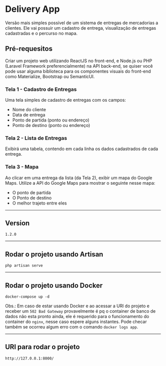 # Delivery App

Versão mais simples possível de um sistema de entregas de mercadorias a
clientes. Ele vai possuir um cadastro de entrega, visualização de entregas cadastradas e
o percurso no mapa.

## Pré-requesitos

Criar um projeto web utilizando ReactJS no front-end, e Node.js ou PHP (Laravel
Framework preferencialmente) na API back-end, se quiser você pode usar alguma
biblioteca para os componentes visuais do front-end como Materialize, Bootstrap ou
SemanticUI.

### Tela 1 - Cadastro de Entregas

Uma tela simples de cadastro de entregas com os campos:

- Nome do cliente
- Data de entrega
- Ponto de partida (ponto ou endereço)
- Ponto de destino (ponto ou endereço)

### Tela 2 - Lista de Entregas

Exibirá uma tabela, contendo em cada linha os dados cadastrados de cada entrega.

### Tela 3 - Mapa

Ao clicar em uma entrega da lista (da Tela 2), exibir um mapa do Google Maps.
Utilize a API do Google Maps para mostrar o seguinte nesse mapa:

- O ponto de partida
- O Ponto de destino
- O melhor trajeto entre eles

---

## Version

```1.2.0```

---

## Rodar o projeto usando Artisan

```php artisan serve```

---

## Rodar o projeto usando Docker

```docker-compose up -d```

Obs.: Em caso de estar usando Docker e ao acessar a URl do projeto e receber um `502 Bad Gateway` provavelmente é pq o container de banco de dados não esta pronto ainda, ele é requerido para o funcionamento do container do `nginx`, nesse caso espere alguns instantes.
Pode checar também se ocorreu algum erro com o comando `docker logs app`.

---

## URl para rodar o projeto

```http://127.0.0.1:8000/```
